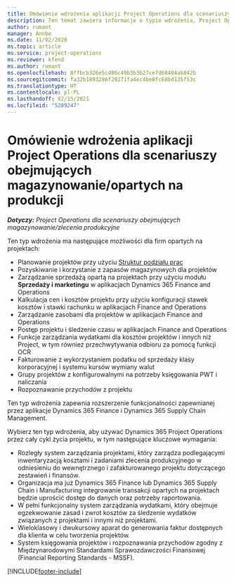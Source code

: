 ```yaml
---
title: Omówienie wdrożenia aplikacji Project Operations dla scenariuszy obejmujących magazynowanie/opartych na produkcji
description: Ten temat zawiera informacje o typie wdrożenia, Project Operations dla scenariuszy opartych na zasobach / produkcji.
author: rumant
manager: Annbe
ms.date: 11/02/2020
ms.topic: article
ms.service: project-operations
ms.reviewer: kfend
ms.author: rumant
ms.openlocfilehash: 8ffbcb326e5cd86c49b3b3b27ce7d68404a6842b
ms.sourcegitcommit: fa32b1893286f20271fa4ec4be8fc68bd135f53c
ms.translationtype: HT
ms.contentlocale: pl-PL
ms.lasthandoff: 02/15/2021
ms.locfileid: "5289247"
---
```

# <a name="project-operations-for-stockedproduction-based-scenarios-deployment-overview"></a>Omówienie wdrożenia aplikacji Project Operations dla scenariuszy obejmujących magazynowanie/opartych na produkcji

_**Dotyczy:** Project Operations dla scenariuszy obejmujących magazynowanie/zlecenia produkcyjne_


Ten typ wdrożenia ma następujące możliwości dla firm opartych na projektach:

- Planowanie projektów przy użyciu [Struktur podziału prac](work-breakdown-structures.md)
- Pozyskiwanie i korzystanie z zapasów magazynowych dla projektów
- Zarządzanie sprzedażą opartą na projektach przy użyciu modułu **Sprzedaży i marketingu** w aplikacjach Dynamics 365 Finance and Operations
- Kalkulacja cen i kosztów projektu przy użyciu konfiguracji stawek kosztów i stawki rachunku w aplikacjach Finance and Operations
- Zarządzanie zasobami dla projektów w aplikacjach Finance and Operations
- Postęp projektu i śledzenie czasu w aplikacjach Finance and Operations
- Funkcje zarządzania wydatkami dla kosztów projektów i innych niż Project, w tym również przechwytywania odbioru za pomocą funkcji OCR
- Fakturowanie z wykorzystaniem podatku od sprzedaży klasy korporacyjnej i systemu kursów wymiany walut
- Grupy projektów z konfigurowalnymi na potrzeby księgowania PWT i naliczania
- Rozpoznawanie przychodów z projektu

Ten typ wdrożenia zapewnia rozszerzenie funkcjonalności zapewnianej przez aplikacje Dynamics 365 Finance i Dynamics 365 Supply Chain Management.

Wybierz ten typ wdrożenia, aby używać Dynamics 365 Project Operations przez cały cykl życia projektu, w tym następujące kluczowe wymagania:

- Rozległy system zarządzania projektami, który zarządza podlegającymi inwentaryzacją kosztami i zadaniami zlecenia produkcyjnego w odniesieniu do wewnętrznego i zafakturowanego projektu dotyczącego zestawień i finansów.
- Organizacja ma już Dynamics 365 Finance lub Dynamics 365 Supply Chain i Manufacturing integrowanie transakcji opartych na projektach będzie uprościć dostęp do danych oraz potrzeby raportowania.
- W pełni funkcjonalny system zarządzania wydatkami, który obejmuje egzekwowanie zasad i zwrot kosztów za śledzenie wydatków związanych z projektami i innymi niż projektami.
- Wieloklasowy i dwukursowy aparat do generowania faktur dostępnych dla klienta w celu tworzenia projektów.
- System księgowania projektów i rozpoznawania przychodów zgodny z Międzynarodowymi Standardami Sprawozdawczości Finansowej (Financial Reporting Standards - MSSF).



[!INCLUDE[footer-include](../includes/footer-banner.md)]